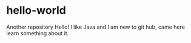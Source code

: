 # hello-world
Another repository
Hello! I like Java and I am new to git hub, came here 
learn something about it.
